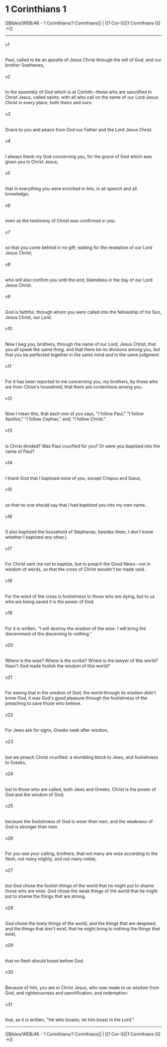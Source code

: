 # 1 Corinthians 1

[[Bibles/WEB/46 - 1 Corinthians/1 Corinthians]] | [[1 Cor-02|1 Corinthians 02 →]]
***



###### v1 
Paul, called to be an apostle of Jesus Christ through the will of God, and our brother Sosthenes, 

###### v2 
to the assembly of God which is at Corinth--those who are sanctified in Christ Jesus, called saints, with all who call on the name of our Lord Jesus Christ in every place, both theirs and ours: 

###### v3 
Grace to you and peace from God our Father and the Lord Jesus Christ. 

###### v4 
I always thank my God concerning you, for the grace of God which was given you in Christ Jesus; 

###### v5 
that in everything you were enriched in him, in all speech and all knowledge; 

###### v6 
even as the testimony of Christ was confirmed in you: 

###### v7 
so that you come behind in no gift; waiting for the revelation of our Lord Jesus Christ; 

###### v8 
who will also confirm you until the end, blameless in the day of our Lord Jesus Christ. 

###### v9 
God is faithful, through whom you were called into the fellowship of his Son, Jesus Christ, our Lord. 

###### v10 
Now I beg you, brothers, through the name of our Lord, Jesus Christ, that you all speak the same thing, and that there be no divisions among you, but that you be perfected together in the same mind and in the same judgment. 

###### v11 
For it has been reported to me concerning you, my brothers, by those who are from Chloe's household, that there are contentions among you. 

###### v12 
Now I mean this, that each one of you says, "I follow Paul," "I follow Apollos," "I follow Cephas," and, "I follow Christ." 

###### v13 
Is Christ divided? Was Paul crucified for you? Or were you baptized into the name of Paul? 

###### v14 
I thank God that I baptized none of you, except Crispus and Gaius, 

###### v15 
so that no one should say that I had baptized you into my own name. 

###### v16 
(I also baptized the household of Stephanas; besides them, I don't know whether I baptized any other.) 

###### v17 
For Christ sent me not to baptize, but to preach the Good News--not in wisdom of words, so that the cross of Christ wouldn't be made void. 

###### v18 
For the word of the cross is foolishness to those who are dying, but to us who are being saved it is the power of God. 

###### v19 
For it is written, "I will destroy the wisdom of the wise. I will bring the discernment of the discerning to nothing." 

###### v20 
Where is the wise? Where is the scribe? Where is the lawyer of this world? Hasn't God made foolish the wisdom of this world? 

###### v21 
For seeing that in the wisdom of God, the world through its wisdom didn't know God, it was God's good pleasure through the foolishness of the preaching to save those who believe. 

###### v22 
For Jews ask for signs, Greeks seek after wisdom, 

###### v23 
but we preach Christ crucified: a stumbling block to Jews, and foolishness to Greeks, 

###### v24 
but to those who are called, both Jews and Greeks, Christ is the power of God and the wisdom of God; 

###### v25 
because the foolishness of God is wiser than men, and the weakness of God is stronger than men. 

###### v26 
For you see your calling, brothers, that not many are wise according to the flesh, not many mighty, and not many noble; 

###### v27 
but God chose the foolish things of the world that he might put to shame those who are wise. God chose the weak things of the world that he might put to shame the things that are strong. 

###### v28 
God chose the lowly things of the world, and the things that are despised, and the things that don't exist, that he might bring to nothing the things that exist, 

###### v29 
that no flesh should boast before God. 

###### v30 
Because of him, you are in Christ Jesus, who was made to us wisdom from God, and righteousness and sanctification, and redemption: 

###### v31 
that, as it is written, "He who boasts, let him boast in the Lord."

***
[[Bibles/WEB/46 - 1 Corinthians/1 Corinthians]] | [[1 Cor-02|1 Corinthians 02 →]]
